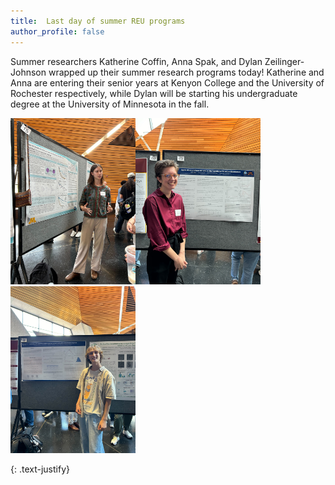 ```yaml
---
title:  Last day of summer REU programs
author_profile: false
---
```


Summer researchers Katherine Coffin, Anna Spak, and Dylan Zeilinger-Johnson wrapped up their summer research programs today! Katherine and Anna are entering their senior years at Kenyon College and the University of Rochester respectively, while Dylan will be starting his undergraduate degree at the University of Minnesota in the fall. 

<img src="/assets/images/REU-poster-2025-2.jpg" style="display:inline-block; width:200px;"><img src="/assets/images/REU-poster-2025-3.jpg" style="display:inline-block; width:200px;"><img src="/assets/images/REU-poster-2025-1.jpg" style="display:inline-block; width:200px;">

{: .text-justify}
